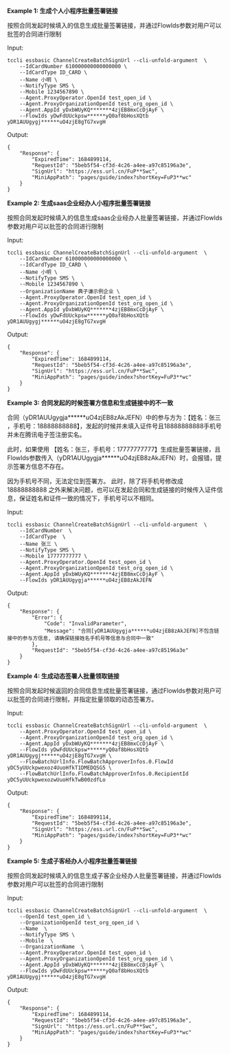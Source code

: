 **Example 1: 生成个人小程序批量签署链接**

按照合同发起时候填入的信息生成批量签署链接，并通过FlowIds参数对用户可以批签的合同进行限制

Input: 

```
tccli essbasic ChannelCreateBatchSignUrl --cli-unfold-argument  \
    --IdCardNumber 610000000000000000 \
    --IdCardType ID_CARD \
    --Name 小明 \
    --NotifyType SMS \
    --Mobile 1234567890 \
    --Agent.ProxyOperator.OpenId test_open_id \
    --Agent.ProxyOrganizationOpenId test_org_open_id \
    --Agent.AppId yDxbWUyKQ*******4zjEB8mxCcDjAyF \
    --FlowIds yDwFdUUckpsw******yQ0af8bHosXQtb yDR1AUUgygj******uO4zjE8gTG7xvgH
```

Output: 
```
{
    "Response": {
        "ExpiredTime": 1684899114,
        "RequestId": "5beb5f54-cf3d-4c26-a4ee-a97c85196a3e",
        "SignUrl": "https://ess.url.cn/FuP**Swc",
        "MiniAppPath": "pages/guide/index?shortKey=FuP3**wc"
    }
}
```

**Example 2: 生成saas企业经办人小程序批量签署链接**

按照合同发起时候填入的信息生成saas企业经办人批量签署链接，并通过FlowIds参数对用户可以批签的合同进行限制

Input: 

```
tccli essbasic ChannelCreateBatchSignUrl --cli-unfold-argument  \
    --IdCardNumber 610000000000000000 \
    --IdCardType ID_CARD \
    --Name 小明 \
    --NotifyType SMS \
    --Mobile 1234567890 \
    --OrganizationName 典子谦示例企业 \
    --Agent.ProxyOperator.OpenId test_open_id \
    --Agent.ProxyOrganizationOpenId test_org_open_id \
    --Agent.AppId yDxbWUyKQ*******4zjEB8mxCcDjAyF \
    --FlowIds yDwFdUUckpsw******yQ0af8bHosXQtb yDR1AUUgygj******uO4zjE8gTG7xvgH
```

Output: 
```
{
    "Response": {
        "ExpiredTime": 1684899114,
        "RequestId": "5beb5f54-cf3d-4c26-a4ee-a97c85196a3e",
        "SignUrl": "https://ess.url.cn/FuP**Swc",
        "MiniAppPath": "pages/guide/index?shortKey=FuP3**wc"
    }
}
```

**Example 3: 合同发起的时候签署方信息和生成链接中的不一致**

合同（yDR1AUUgygja******uO4zjEB8zAkJEFN）中的参与方为：【姓名：张三 ，手机号：18888888888】，发起的时候并未填入证件号且18888888888手机号并未在腾讯电子签注册实名。 

此时，如果使用 【姓名：张三，手机号：17777777777】生成批量签署链接，且FlowIds参数传入（yDR1AUUgygja******uO4zjEB8zAkJEFN）时，会报错，提示签署方信息不存在。

因为手机号不同，无法定位到签署方。 此时，除了将手机号修改成 18888888888 之外来解决问题，也可以在发起合同和生成链接的时候传入证件信息，保证姓名和证件一致的情况下，手机号可以不相同。

Input: 

```
tccli essbasic ChannelCreateBatchSignUrl --cli-unfold-argument  \
    --IdCardNumber  \
    --IdCardType  \
    --Name 张三 \
    --NotifyType SMS \
    --Mobile 17777777777 \
    --Agent.ProxyOperator.OpenId test_open_id \
    --Agent.ProxyOrganizationOpenId test_org_open_id \
    --Agent.AppId yDxbWUyKQ*******4zjEB8mxCcDjAyF \
    --FlowIds yDR1AUUgygja******uO4zjEB8zAkJEFN
```

Output: 
```
{
    "Response": {
        "Error": {
            "Code": "InvalidParameter",
            "Message": "合同[yDR1AUUgygja******uO4zjEB8zAkJEFN]不包含链接中的参与方信息, 请确保链接姓名手机号等信息与合同中一致"
        },
        "RequestId": "5beb5f54-cf3d-4c26-a4ee-a97c85196a3e"
    }
}
```

**Example 4: 生成动态签署人批量领取链接**

按照合同发起时候返回的合同信息生成批量签署链接，通过FlowIds参数对用户可以批签的合同进行限制，并指定批量领取的动态签署方。

Input: 

```
tccli essbasic ChannelCreateBatchSignUrl --cli-unfold-argument  \
    --Agent.ProxyOperator.OpenId test_open_id \
    --Agent.ProxyOrganizationOpenId test_org_open_id \
    --Agent.AppId yDxbWUyKQ*******4zjEB8mxCcDjAyF \
    --FlowIds yDwFdUUckpsw******yQ0af8bHosXQtb yDR1AUUgygj******uO4zjE8gTG7xvgH \
    --FlowBatchUrlInfo.FlowBatchApproverInfos.0.FlowId yDC5yUUckpwexoz4UuoHfkT1DMEDQSG5 \
    --FlowBatchUrlInfo.FlowBatchApproverInfos.0.RecipientId yDC5yUUckpwexozwUuoHfkTwB00zdfLo
```

Output: 
```
{
    "Response": {
        "ExpiredTime": 1684899114,
        "RequestId": "5beb5f54-cf3d-4c26-a4ee-a97c85196a3e",
        "SignUrl": "https://ess.url.cn/FuP**Swc",
        "MiniAppPath": "pages/guide/index?shortKey=FuP3**wc"
    }
}
```

**Example 5: 生成子客经办人小程序批量签署链接**

按照合同发起时候填入的信息生成子客企业经办人批量签署链接，并通过FlowIds参数对用户可以批签的合同进行限制

Input: 

```
tccli essbasic ChannelCreateBatchSignUrl --cli-unfold-argument  \
    --OpenId test_open_id \
    --OrganizationOpenId test_org_open_id \
    --Name  \
    --NotifyType SMS \
    --Mobile  \
    --OrganizationName  \
    --Agent.ProxyOperator.OpenId test_open_id \
    --Agent.ProxyOrganizationOpenId test_org_open_id \
    --Agent.AppId yDxbWUyKQ*******4zjEB8mxCcDjAyF \
    --FlowIds yDwFdUUckpsw******yQ0af8bHosXQtb yDR1AUUgygj******uO4zjE8gTG7xvgH
```

Output: 
```
{
    "Response": {
        "ExpiredTime": 1684899114,
        "RequestId": "5beb5f54-cf3d-4c26-a4ee-a97c85196a3e",
        "SignUrl": "https://ess.url.cn/FuP**Swc",
        "MiniAppPath": "pages/guide/index?shortKey=FuP3**wc"
    }
}
```

